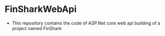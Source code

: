 # FinSharkWebApi 
- This repository contains the code of ASP.Net core web api building of a project named FinShark